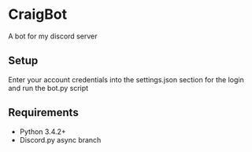 # CraigBot
A bot for my discord server

## Setup
Enter your account credentials into the settings.json section for the login and run the bot.py script

## Requirements
- Python 3.4.2+
- Discord.py async branch
